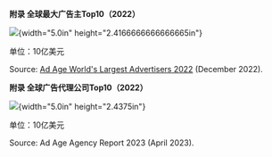 **附录 全球最大广告主Top10（2022）**

![](media/image1.png){width="5.0in" height="2.4166666666666665in"}

单位：10亿美元

Source: [Ad Age World\'s Largest Advertisers
2022](https://adage.com/globalmarketers2022) (December 2022).

**附录 全球广告代理公司Top10（2022）**

![](media/image2.png){width="5.0in" height="2.4375in"}

单位：10亿美元

Source: Ad Age Agency Report 2023 (April 2023).
